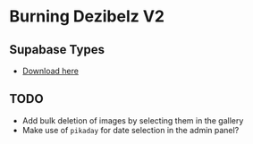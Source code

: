 # Burning Dezibelz V2

## Supabase Types

- [Download here](https://supabase.com/dashboard/project/oboimzyiexjbewvrnxvx/api?page=tables-intro)

## TODO

- Add bulk deletion of images by selecting them in the gallery
- Make use of `pikaday` for date selection in the admin panel?
